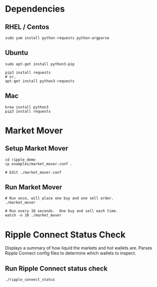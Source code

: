 # Dependencies

## RHEL / Centos

~~~
sudo yum install python-requests python-argparse
~~~

## Ubuntu

~~~
sudo apt-get install python3-pip

pip3 install requests
# or,
apt-get install python3-requests
~~~

## Mac

~~~
brew install python3
pip3 install requests
~~~

# Market Mover

## Setup Market Mover

~~~
cd ripple_demo
cp examples/market_mover.conf .

# Edit ./market_mover.conf
~~~

## Run Market Mover

~~~
# Run once, will place one buy and one sell order.
./market_mover

# Run every 10 seconds.  One buy and sell each time.
watch -n 10 ./market_mover
~~~

# Ripple Connect Status Check

Displays a summary of how liquid the markets and hot wallets are.
Parses Ripple Connect config files to determine which wallets to
inspect.

## Run Ripple Connect status check

~~~
./ripple_connect_status
~~~
